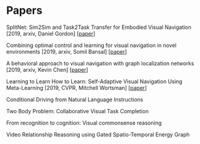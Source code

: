 # Papers

SplitNet: Sim2Sim and Task2Task Transfer for Embodied Visual Navigation \[2019, arxiv, Daniel Gordon\] \[[paper](https://arxiv.org/pdf/1905.07512.pdf)\]

Combining optimal control and learning for visual navigation in novel environments \[2019, arxiv, Somil Bansal\] \[[paper](https://arxiv.org/pdf/1903.02531.pdf)\]

A behavioral approach to visual navigation with graph localization networks \[2019, arxiv, Kevin Chen\] \[[paper](https://arxiv.org/pdf/1903.00445.pdf)\]

Learning to Learn How to Learn: Self-Adaptive Visual Navigation Using Meta-Learning \[2019, CVPR, Mitchell Wortsman\] \[[paper](http://openaccess.thecvf.com/content_CVPR_2019/papers/Wortsman_Learning_to_Learn_How_to_Learn_Self-Adaptive_Visual_Navigation_Using_CVPR_2019_paper.pdf)\]

Conditional Driving from Natural Language Instructions

Two Body Problem: Collaborative Visual Task Completion

From recognition to cognition: Visual commonsense reasoning

Video Relationship Reasoning using Gated Spatio-Temporal Energy Graph

